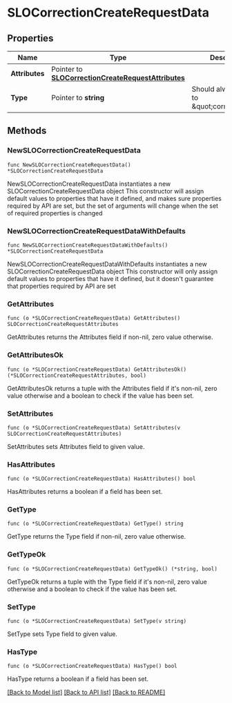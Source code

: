# SLOCorrectionCreateRequestData

## Properties

Name | Type | Description | Notes
------------ | ------------- | ------------- | -------------
**Attributes** | Pointer to [**SLOCorrectionCreateRequestAttributes**](SLOCorrectionCreateRequestAttributes.md) |  | [optional] 
**Type** | Pointer to **string** | Should always be set to \&quot;correction\&quot; | [optional] [default to "correction"]

## Methods

### NewSLOCorrectionCreateRequestData

`func NewSLOCorrectionCreateRequestData() *SLOCorrectionCreateRequestData`

NewSLOCorrectionCreateRequestData instantiates a new SLOCorrectionCreateRequestData object
This constructor will assign default values to properties that have it defined,
and makes sure properties required by API are set, but the set of arguments
will change when the set of required properties is changed

### NewSLOCorrectionCreateRequestDataWithDefaults

`func NewSLOCorrectionCreateRequestDataWithDefaults() *SLOCorrectionCreateRequestData`

NewSLOCorrectionCreateRequestDataWithDefaults instantiates a new SLOCorrectionCreateRequestData object
This constructor will only assign default values to properties that have it defined,
but it doesn't guarantee that properties required by API are set

### GetAttributes

`func (o *SLOCorrectionCreateRequestData) GetAttributes() SLOCorrectionCreateRequestAttributes`

GetAttributes returns the Attributes field if non-nil, zero value otherwise.

### GetAttributesOk

`func (o *SLOCorrectionCreateRequestData) GetAttributesOk() (*SLOCorrectionCreateRequestAttributes, bool)`

GetAttributesOk returns a tuple with the Attributes field if it's non-nil, zero value otherwise
and a boolean to check if the value has been set.

### SetAttributes

`func (o *SLOCorrectionCreateRequestData) SetAttributes(v SLOCorrectionCreateRequestAttributes)`

SetAttributes sets Attributes field to given value.

### HasAttributes

`func (o *SLOCorrectionCreateRequestData) HasAttributes() bool`

HasAttributes returns a boolean if a field has been set.

### GetType

`func (o *SLOCorrectionCreateRequestData) GetType() string`

GetType returns the Type field if non-nil, zero value otherwise.

### GetTypeOk

`func (o *SLOCorrectionCreateRequestData) GetTypeOk() (*string, bool)`

GetTypeOk returns a tuple with the Type field if it's non-nil, zero value otherwise
and a boolean to check if the value has been set.

### SetType

`func (o *SLOCorrectionCreateRequestData) SetType(v string)`

SetType sets Type field to given value.

### HasType

`func (o *SLOCorrectionCreateRequestData) HasType() bool`

HasType returns a boolean if a field has been set.


[[Back to Model list]](../README.md#documentation-for-models) [[Back to API list]](../README.md#documentation-for-api-endpoints) [[Back to README]](../README.md)


